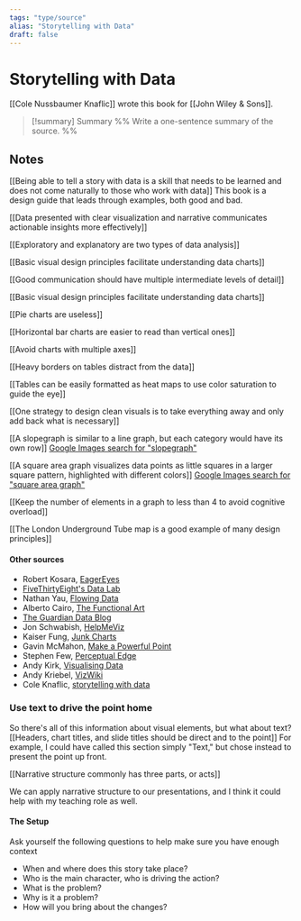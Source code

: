 ```yaml
---
tags: "type/source"
alias: "Storytelling with Data"
draft: false
---
```

# Storytelling with Data
[[Cole Nussbaumer Knaflic]] wrote this book for [[John Wiley & Sons]].
> [!summary] Summary
> %% Write a one-sentence summary of the source. %%

## Notes
[[Being able to tell a story with data is a skill that needs to be learned and does not come naturally to those who work with data]] This book is a design guide that leads through examples, both good and bad.

[[Data presented with clear visualization and narrative communicates actionable insights more effectively]] 

[[Exploratory and explanatory are two types of data analysis]]

[[Basic visual design principles facilitate understanding data charts]]

[[Good communication should have multiple intermediate levels of detail]] 

[[Basic visual design principles facilitate understanding data charts]]

[[Pie charts are useless]]

[[Horizontal bar charts are easier to read than vertical ones]]

[[Avoid charts with multiple axes]] 

[[Heavy borders on tables distract from the data]]

[[Tables can be easily formatted as heat maps to use color saturation to guide the eye]]

[[One strategy to design clean visuals is to take everything away and only add back what is necessary]]

[[A slopegraph is similar to a line graph, but each category would have its own row]] [Google Images search for "slopegraph"](https://www.google.com/search?q=slopegraph&client=firefox-b-1-d&sxsrf=ALiCzsYQdkS7FFO8i_-Jcmre8fqWTmIytw:1670271053880&source=lnms&tbm=isch&sa=X&ved=2ahUKEwiwiuHGpOP7AhWEIDQIHQIPBCMQ_AUoAXoECAEQAw&biw=1366&bih=615&dpr=1)

[[A square area graph visualizes data points as little squares in a larger square pattern, highlighted with different colors]] [Google Images search for "square area graph"](https://www.google.com/search?q=square+area+graph&client=firefox-b-1-d&sxsrf=ALiCzsZfWI_sS81xyuUX5U0DnTbFRutSSQ:1670271152285&source=lnms&tbm=isch&sa=X&ved=2ahUKEwjPodf1pOP7AhUtIjQIHcZLAS8Q_AUoAXoECAIQAw&biw=1366&bih=615&dpr=1)

[[Keep the number of elements in a graph to less than 4 to avoid cognitive overload]]

[[The London Underground Tube map is a good example of many design principles]]

#### Other sources
- Robert Kosara, [EagerEyes](http://eagereyes.org)
- [FiveThirtyEight's Data Lab](http://fivethirtyeight.com/datalab)
- Nathan Yau, [Flowing Data](http://flowingdata.com)
- Alberto Cairo, [The Functional Art](http://thefunctionalart.com)
- [The Guardian Data Blog](http://theguardian.com/data)
- Jon Schwabish, [HelpMeViz](http://helpmeviz.com)
- Kaiser Fung, [Junk Charts](http://junkcharts.typepad.com)
- Gavin McMahon, [Make a Powerful Point](http://makeapowerfulpoint.com)
- Stephen Few, [Perceptual Edge](http://perceptualedge.com)
- Andy Kirk, [Visualising Data](http://visualisingdata.com)
- Andy Kriebel, [VizWiki](http://vizwiki.blogspot.com)
- Cole Knaflic, [storytelling with data](http://storytellingwithdata.com)

### Use text to drive the point home
So there's all of this information about visual elements, but what about text? [[Headers, chart titles, and slide titles should be direct and to the point]]  For example, I could have called this section simply "Text," but chose instead to present the point up front. 

[[Narrative structure commonly has three parts, or acts]] 

We can apply narrative structure to our presentations, and I think it could help with my teaching role as well.

#### The Setup
Ask yourself the following questions to help make sure you have enough context
- When and where does this story take place?
- Who is the main character, who is driving the action?
- What is the problem?
- Why is it a problem?
- How will you bring about the changes?

